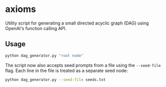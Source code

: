 # axioms

Utility script for generating a small directed acyclic graph (DAG) using
OpenAI's function calling API.

## Usage

```bash
python dag_generator.py "root node"
```

The script now also accepts seed prompts from a file using the `--seed-file`
flag. Each line in the file is treated as a separate seed node:

```bash
python dag_generator.py --seed-file seeds.txt
```
